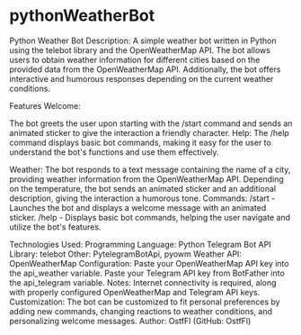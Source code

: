 # pythonWeatherBot
Python Weather Bot
Description:
  A simple weather bot written in Python using the telebot library and the OpenWeatherMap API. The bot allows users to obtain weather information for different cities based on the provided data from the OpenWeatherMap API. Additionally, the bot offers interactive and humorous responses depending on the current weather conditions.

Features
Welcome:

The bot greets the user upon starting with the /start command and sends an animated sticker to give the interaction a friendly character.
Help:
  The /help command displays basic bot commands, making it easy for the user to understand the bot's functions and use them effectively.

Weather:
  The bot responds to a text message containing the name of a city, providing weather information from the OpenWeatherMap API.
  Depending on the temperature, the bot sends an animated sticker and an additional description, giving the interaction a humorous tone.
Commands:
  /start - Launches the bot and displays a welcome message with an animated sticker.
  /help - Displays basic bot commands, helping the user navigate and utilize the bot's features.
  
Technologies Used:
  Programming Language: Python
  Telegram Bot API Library: telebot
  Other: PytelegramBotApi, pyowm
  Weather API: OpenWeatherMap
Configuration:
  Paste your OpenWeatherMap API key into the api_weather variable.
  Paste your Telegram API key from BotFather into the api_telegram variable.
Notes:
  Internet connectivity is required, along with properly configured OpenWeatherMap and Telegram API keys.
Customization:
  The bot can be customized to fit personal preferences by adding new commands, changing reactions to weather conditions, and personalizing welcome messages.
Author:
  OstfFl (GitHub: OstfFl)
